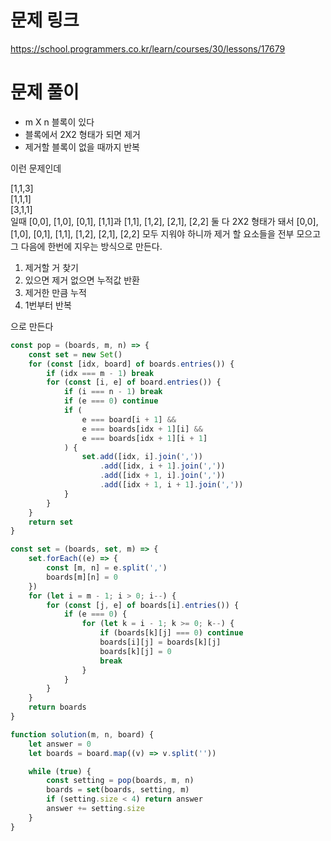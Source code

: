 # 문제 링크

https://school.programmers.co.kr/learn/courses/30/lessons/17679

# 문제 풀이

-   m X n 블록이 있다
-   블록에서 2X2 형태가 되면 제거
-   제거할 블록이 없을 때까지 반복

이런 문제인데

[1,1,3]  
[1,1,1]  
[3,1,1]  
일때 [0,0], [1,0], [0,1], [1,1]과 [1,1], [1,2], [2,1], [2,2] 둘 다 2X2 형태가 돼서 [0,0], [1,0], [0,1], [1,1], [1,2], [2,1], [2,2] 모두 지워야 하니까 제거 할 요소들을 전부 모으고 그 다음에 한번에 지우는 방식으로 만든다.

1. 제거할 거 찾기
2. 있으면 제거 없으면 누적값 반환
3. 제거한 만큼 누적
4. 1번부터 반복

으로 만든다

```js
const pop = (boards, m, n) => {
    const set = new Set()
    for (const [idx, board] of boards.entries()) {
        if (idx === m - 1) break
        for (const [i, e] of board.entries()) {
            if (i === n - 1) break
            if (e === 0) continue
            if (
                e === board[i + 1] &&
                e === boards[idx + 1][i] &&
                e === boards[idx + 1][i + 1]
            ) {
                set.add([idx, i].join(','))
                    .add([idx, i + 1].join(','))
                    .add([idx + 1, i].join(','))
                    .add([idx + 1, i + 1].join(','))
            }
        }
    }
    return set
}

const set = (boards, set, m) => {
    set.forEach((e) => {
        const [m, n] = e.split(',')
        boards[m][n] = 0
    })
    for (let i = m - 1; i > 0; i--) {
        for (const [j, e] of boards[i].entries()) {
            if (e === 0) {
                for (let k = i - 1; k >= 0; k--) {
                    if (boards[k][j] === 0) continue
                    boards[i][j] = boards[k][j]
                    boards[k][j] = 0
                    break
                }
            }
        }
    }
    return boards
}

function solution(m, n, board) {
    let answer = 0
    let boards = board.map((v) => v.split(''))

    while (true) {
        const setting = pop(boards, m, n)
        boards = set(boards, setting, m)
        if (setting.size < 4) return answer
        answer += setting.size
    }
}
```
